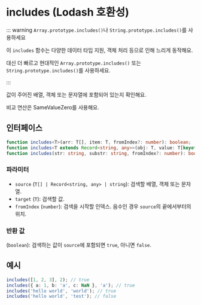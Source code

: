 # includes (Lodash 호환성)

::: warning `Array.prototype.includes()`나 `String.prototype.includes()`를 사용하세요

이 `includes` 함수는 다양한 데이터 타입 지원, 객체 처리 등으로 인해 느리게 동작해요.

대신 더 빠르고 현대적인 `Array.prototype.includes()` 또는 `String.prototype.includes()`를 사용하세요.

:::

값이 주어진 배열, 객체 또는 문자열에 포함되어 있는지 확인해요.

비교 연산은 SameValueZero를 사용해요.

## 인터페이스

```typescript
function includes<T>(arr: T[], item: T, fromIndex?: number): boolean;
function includes<T extends Record<string, any>>(obj: T, value: T[keyof T], fromIndex?: number): boolean;
function includes(str: string, substr: string, fromIndex?: number): boolean;
```

### 파라미터

- `source` (`T[] | Record<string, any> | string`): 검색할 배열, 객체 또는 문자열.
- `target` (`T`): 검색할 값.
- `fromIndex` (`number`): 검색을 시작할 인덱스. 음수인 경우 `source`의 끝에서부터의 위치.

### 반환 값

(`boolean`): 검색하는 값이 `source`에 포함되면 `true`, 아니면 `false`.

## 예시

```typescript
includes([1, 2, 3], 2); // true
includes({ a: 1, b: 'a', c: NaN }, 'a'); // true
includes('hello world', 'world'); // true
includes('hello world', 'test'); // false
```
